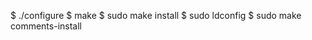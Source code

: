 <!-- post: 1985-09-26-postgis-installation_build-postgis -->


$ ./configure
$ make
$ sudo make install
$ sudo ldconfig
$ sudo make comments-install
